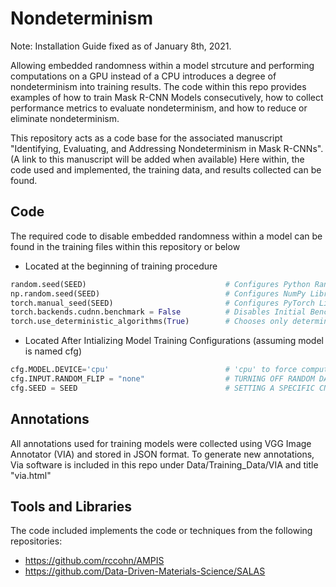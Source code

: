 # Nondeterminism

Note: Installation Guide fixed as of January 8th, 2021.

Allowing embedded randomness within a model strcuture and performing computations on a GPU instead of a CPU introduces a degree of nondeterminism into training results. The code within this repo provides examples of how to train Mask R-CNN Models consecutively, how to collect performance metrics to evaluate nondeterminism, and how to reduce or eliminate nondeterminism. 


This repository acts as a code base for the associated manuscript "Identifying, Evaluating, and Addressing Nondeterminism in Mask R-CNNs". (A link to this manuscript will be added when available) Here within, the code used and implemented, the training data, and results collected can be found. 

## Code
The required code to disable embedded randomness within a model can be found in the training files within this repository or below
 * Located at the beginning of training procedure
```python
random.seed(SEED)                               # Configures Python Random Library Seed
np.random.seed(SEED)                            # Configures NumPy Library Seed
torch.manual_seed(SEED)                         # Configures PyTorch Library Seed
torch.backends.cudnn.benchmark = False          # Disables Initial Benchmark Testing
torch.use_deterministic_algorithms(True)        # Chooses only determinalbe algorithms or throws and error
```
 * Located After Intializing Model Training Configurations (assuming model is named cfg)
```python
cfg.MODEL.DEVICE='cpu'                          # 'cpu' to force computions on CPU, 'cuda' to allow computations on a compatible gpu
cfg.INPUT.RANDOM_FLIP = "none"                  # TURNING OFF RANDOM DATA AUGMENTATION
cfg.SEED = SEED                                 # SETTING A SPECIFIC CNN SEED
```

## Annotations
All annotations used for training models were collected using VGG Image Annotator (VIA) and stored in JSON format. To generate new annotations, Via software is included in this repo under Data/Training_Data/VIA and title "via.html"

## Tools and Libraries
The code included implements the code or techniques from the following repositories:
 * https://github.com/rccohn/AMPIS
 * https://github.com/Data-Driven-Materials-Science/SALAS

